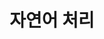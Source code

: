 ---
layout: category
taxonomy: Blogs_Korean_NLP
title: "자연어 처리"
permalink: /Blogs_Korean/NLP/
author_profile: true
---